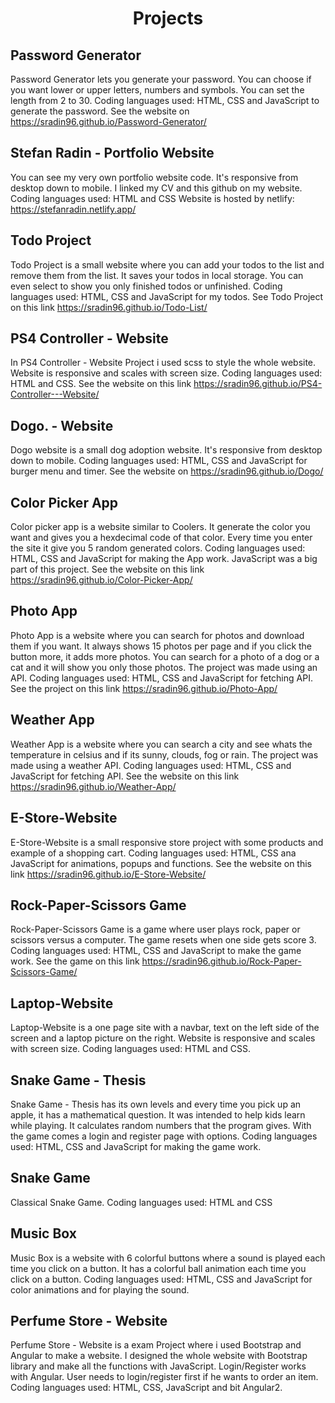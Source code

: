 # <center>Projects</center>

## Password Generator

Password Generator lets you generate your password. You can choose if you want lower or upper letters, numbers and symbols. You can set the length from 2 to 30. Coding languages used: HTML, CSS and JavaScript to generate the password.
See the website on https://sradin96.github.io/Password-Generator/

## Stefan Radin - Portfolio Website

You can see my very own portfolio website code. It's responsive from desktop down to mobile. I linked my CV and this github on my website. Coding languages used: HTML and CSS
Website is hosted by netlify: https://stefanradin.netlify.app/

## Todo Project

Todo Project is a small website where you can add your todos to the list and remove them from the list. It saves your todos in local storage. You can even select to show you only finished todos or unfinished.  Coding languages used: HTML, CSS and JavaScript for my todos.
See Todo Project on this link https://sradin96.github.io/Todo-List/

## PS4 Controller - Website

In PS4 Controller - Website Project i used scss to style the whole website. Website is responsive and scales with screen size. Coding languages used: HTML and CSS.
See the website on this link https://sradin96.github.io/PS4-Controller---Website/

## Dogo. - Website

Dogo website is a small dog adoption website. It's responsive from desktop down to mobile. Coding languages used: HTML, CSS and JavaScript for burger menu and timer.
See the website on https://sradin96.github.io/Dogo/

## Color Picker App

Color picker app is a website similar to Coolers. It generate the color you want and gives you a hexdecimal code of that color. Every time you enter the site it give you 5 random generated colors. Coding languages used: HTML, CSS and JavaScript for making the App work. JavaScript was a big part of this project.
See the website on this link https://sradin96.github.io/Color-Picker-App/

## Photo App

Photo App is a website where you can search for photos and download them if you want. It always shows 15 photos per page and if you click the button more, it adds more photos. You can search for a photo of a dog or a cat and it will show you only those photos. The project was made using an API.  Coding languages used: HTML, CSS and JavaScript for fetching API.
See the project on this link https://sradin96.github.io/Photo-App/

## Weather App

Weather App is a website where you can search a city and see whats the temperature in celsius and if its sunny, clouds, fog or rain. The project was made using a weather API.  Coding languages used: HTML, CSS and JavaScript for fetching API.
See the website on this link https://sradin96.github.io/Weather-App/

## E-Store-Website

E-Store-Website is a small responsive store project with some products and example of a shopping cart.  Coding languages used: HTML, CSS ana JavaScript for animations, popups and functions.
See the website on this link https://sradin96.github.io/E-Store-Website/

## Rock-Paper-Scissors Game

Rock-Paper-Scissors Game is a game where user plays rock, paper or scissors versus a computer. The game resets when one side gets score 3.  Coding languages used: HTML, CSS and JavaScript to make the game work.
See the game on this link https://sradin96.github.io/Rock-Paper-Scissors-Game/

## Laptop-Website

Laptop-Website is a one page site with a navbar, text on the left side of the screen and a laptop picture on the right. Website is responsive and scales with screen size.  Coding languages used: HTML and CSS.


## Snake Game - Thesis

Snake Game - Thesis has its own levels and every time you pick up an apple, it has a mathematical question. It was intended to help kids learn while playing. It calculates random numbers that the program gives. With the game comes a login and register page with options.  Coding languages used: HTML, CSS and JavaScript for making the game work.

## Snake Game

Classical Snake Game.  Coding languages used: HTML and CSS

## Music Box

Music Box is a website with 6 colorful buttons where a sound is played each time you click on a button. It has a colorful ball animation each time you click on a button. Coding languages used: HTML, CSS and JavaScript for color animations and for playing the sound.

## Perfume Store - Website

Perfume Store - Website is a exam Project where i used Bootstrap and Angular to make a website. I designed the whole website with Bootstrap library and make all the functions with JavaScript. Login/Register works with Angular. User needs to login/register first if he wants to order an item. Coding languages used: HTML, CSS, JavaScript and bit Angular2.
